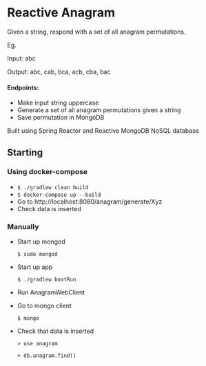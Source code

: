 # Reactive Anagram

Given a string, respond with a set of all anagram permutations.

Eg.

Input: abc

Output: abc, cab, bca, acb, cba, bac

#### Endpoints:
* Make input string uppercase
* Generate a set of all anagram permutations given a string
* Save permutation in MongoDB

Built using Spring Reactor and Reactive MongoDB NoSQL database

## Starting
### Using docker-compose
* `$ ./gradlew clean build`
* `$ docker-compose up --build`
* Go to http://localhost:8080/anagram/generate/Xyz
* Check data is inserted

### Manually
* Start up mongod

  `$ sudo mongod`

* Start up app

  `$ ./gradlew bootRun`
  
* Run AnagramWebClient
* Go to mongo client

  `$ mongo`

* Check that data is inserted

  `> use anagram`
  
  `> db.anagram.find()`